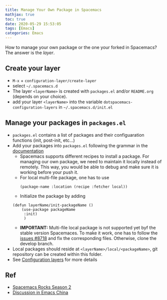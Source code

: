 ```yaml
---
title: Manage Your Own Package in Spacemacs
mathjax: true
toc: true
date: 2020-05-29 15:53:05
tags: [Emacs]
categories: Emacs
---
```

How to manage your own package or the one your forked in Spacemacs? The answer is the *layer*.
<!--more-->

## Create your layer
- `M-x` + `configuration-layer/create-layer`
- select `~/.spacemacs.d`
- The layer `<layerName>` is created with `packages.el` and/or `README.org` (depends on your choice).
- add your layer `<layerName>` into the variable `dotspacemacs-configuration-layers` in `~/.spacemacs.d/init.el`

## Manage your packages in `packages.el`
- `packages.el` contains a list of packages and their configuaration functions (init, post-init, etc...)
- Add your packages into `packages.el` following the grammar in the [documentation](https://develop.spacemacs.org/doc/LAYERS.html#packagesel)
  - Spacemacs supports different recipes to install a package. For managing our own package, we need to maintain it locally instead of remotely. This way, you would be able to debug and make sure it is working before your push it. 
  - For local multi-file package, one has to use
    ```
	(package-name :location (recipe :fetcher local))
	```
  - Initialize the package by adding 
  ```
  (defun layerName/init-packageName ()
      (use-package packageName
	   :init)
	   )
  ```
  - **IMPORTANT:** Multi-file local package is not supported yet byf the stable version Spacemaces. To make it work, one has to follow the [issues #8718](https://github.com/syl20bnr/spacemacs/pull/8718) and fix the corresponding files. Otherwise, clone the develop branch.
- Local packages should reside at `<layerName>/local/<packageName>`, git repository can be created within this folder.
- See [Configuration layers](https://develop.spacemacs.org/doc/DOCUMENTATION.html#configuration-layers) for more details




## Ref
- [Spacemacs Rocks Season 2](http://book.emacs-china.org/#orgheadline88)
- [Discussion in Emacs China](https://emacs-china.org/t/hack-package/2716)
